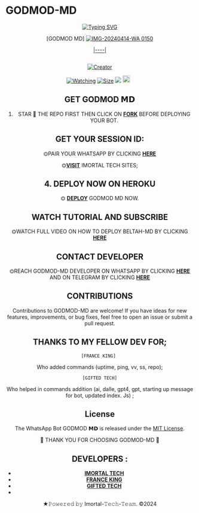    # GODMOD-MD

<div align="center">
<a href="https://git.io/typing-svg"><img src="https://readme-typing-svg.demolab.com?font=Black+Ops+One&size=50&pause=1000&color=1BAFBAFF&center=true&width=910&height=100&lines=GODMOD+𝗠𝗗;A+WHATSAPP+BOT;CREATED+BY+MALVIN+KING" alt="Typing SVG" /></a>
  </p>
<div align="center">

[GODMOD MD]
<a href="https://ibb.co/TqPrGzv"><img src="https://i.ibb.co/zHPNgKn/IMG-2024 0414-WA0150.jpg" alt="IMG-20240414-WA 0150" border="0" a>

|----|

<p align="center">
  <a href="#"><img src="http://readme-typing-svg.herokuapp.com?color=d1fa02&center=true&vCenter=true&multiline=false&lines=BELTAH-MD+IS+A+SIMPLE+BOT" alt="">
</p>
<p align="center">
<a href="#"><img title="Creator" src="https://img.shields.io/badge/Creator-IMORTAL TECH-red.svg?style=for-the-badge&logo=github"></a>
</p>
<p align="center">

<a href="https://github.com/malvinking/godmod-md/watchers"><img title="Watching" src="https://img.shields.io/github/watchers/malvinking/godmod-md?label=Watchers&color=red&style=flat-square"></a>
<a href="https://github.com/malvinking/godmod-md/"><img title="Size" src="https://img.shields.io/github/repo-size/AlipBot/Api-Alpis?style=flat-square&color=darkred"></a>
<a href="https://hits.seeyoufarm.com"><img src="https://hits.seeyoufarm.com/api/count/incr/badge.svg?url=https://github.com/malvinking/godmod-md/%2Fhit-counter&count_bg=%2379C83D&title_bg=%23555555&icon=probot.svg&icon_color=%2304FF00&title=hits&edge_flat=false"/></a>
<a href="https://github.com/malvinking/godmod-md/graphs/commit-activity"><img height="20" src="https://img.shields.io/badge/Maintained-No-red.svg"></a>&nbsp;&nbsp;
</p>

## GET GODMOD 𝗠𝗗 

1. STAR 🌟 THE REPO FIRST THEN CLICK ON **[FORK](https://github.com/malvinking/godmod-md/fork)** BEFORE DEPLOYING YOUR BOT.


## GET YOUR SESSION ID: 

⏣PAIR YOUR WHATSAPP BY CLICKING [**HERE**](https://beltah-pairing-code-b11a94d6c0f0.herokuapp.com/pair) 

⏣[**VISIT**](https://beltah-pairing-code-b11a94d6c0f0.herokuapp.com/) IMORTAL TECH SITES; <br>


## 4. DEPLOY NOW ON HEROKU 
    
⏣ [**DEPLOY**](https://dashboard.heroku.com/new?template=https://github.com/Beltahmd/beltah-md) GODMOD MD NOW. 

 ## WATCH TUTORIAL AND SUBSCRIBE

⏣WATCH FULL VIDEO ON HOW TO DEPLOY BELTAH-MD BY CLICKING  [**HERE**](https://www.youtube.com/@IMORTALMD) 

 

 ## CONTACT DEVELOPER

⏣REACH GODMOD-MD DEVELOPER ON WHATSAPP BY CLICKING  [**HERE**](https://wa.me/263718408014)  AND ON TELEGRAM BY CLICKING  [**HERE**](https://t.me/beltah254) 

## CONTRIBUTIONS

Contributions to GODMOD-MD are welcome! If you have ideas for new features, improvements, or bug fixes, feel free to open an issue or submit a pull request. <br>

  ## THANKS TO MY FELLOW DEV FOR;

    [FRANCE KING] 
    
Who added commands (uptime, ping, vv, ss, repo); <br>

    [GIFTED TECH]
    
Who helped in commands addition 
(ai, dalle, gpt4, gpt, starting up message for bot, updated index. Js) ;

## License

The WhatsApp Bot GODMOD 𝗠𝗗 is released under the [MIT License](https://opensource.org/licenses/MIT).

🌟 THANK YOU FOR CHOOSING GODMOD-MD 🌟

## DEVELOPERS :

- [**IMORTAL TECH**](https://github.com/malvinking)
- [**FRANCE KING**](https://github.com/franceking1)
- [**GIFTED TECH**](https://github.com/mouricedevs)
- 
★𝙿𝚘𝚠𝚎𝚛𝚎𝚍 𝚋𝚢 Imortal-𝚃𝚎𝚌𝚑-𝚃𝚎𝚊𝚖. ©2024

